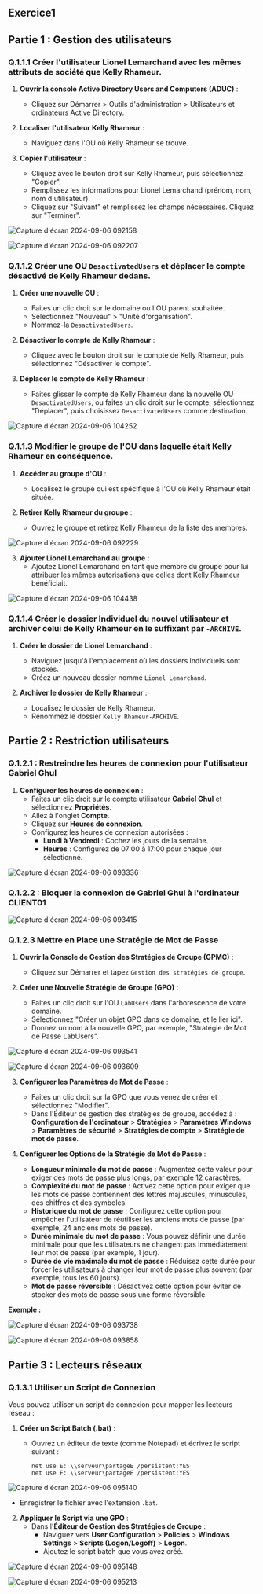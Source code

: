 ## Exercice1

## Partie 1 : Gestion des utilisateurs

### Q.1.1.1 Créer l'utilisateur Lionel Lemarchand avec les mêmes attributs de société que Kelly Rhameur.

1. **Ouvrir la console Active Directory Users and Computers (ADUC)** :
   - Cliquez sur Démarrer > Outils d'administration > Utilisateurs et ordinateurs Active Directory.
   
2. **Localiser l'utilisateur Kelly Rhameur** :
   - Naviguez dans l'OU où Kelly Rhameur se trouve.

3. **Copier l'utilisateur** :
   - Cliquez avec le bouton droit sur Kelly Rhameur, puis sélectionnez "Copier".
   - Remplissez les informations pour Lionel Lemarchand (prénom, nom, nom d'utilisateur).
   - Cliquez sur "Suivant" et remplissez les champs nécessaires. Cliquez sur "Terminer".

![Capture d'écran 2024-09-06 092158](https://github.com/user-attachments/assets/4103a435-23b5-4f76-8209-e856147ad6d5)

![Capture d'écran 2024-09-06 092207](https://github.com/user-attachments/assets/57815713-630d-4640-884a-63f2bb6119a1)

### Q.1.1.2 Créer une OU `DesactivatedUsers` et déplacer le compte désactivé de Kelly Rhameur dedans.

1. **Créer une nouvelle OU** :
   - Faites un clic droit sur le domaine ou l'OU parent souhaitée.
   - Sélectionnez "Nouveau" > "Unité d'organisation".
   - Nommez-la `DesactivatedUsers`.

2. **Désactiver le compte de Kelly Rhameur** :
   - Cliquez avec le bouton droit sur le compte de Kelly Rhameur, puis sélectionnez "Désactiver le compte".

3. **Déplacer le compte de Kelly Rhameur** :
   - Faites glisser le compte de Kelly Rhameur dans la nouvelle OU `DesactivatedUsers`, ou faites un clic droit sur le compte, sélectionnez "Déplacer", puis choisissez `DesactivatedUsers` comme destination.

![Capture d'écran 2024-09-06 104252](https://github.com/user-attachments/assets/0bc6f572-61d7-4da0-9146-50aa1016986e)

### Q.1.1.3 Modifier le groupe de l'OU dans laquelle était Kelly Rhameur en conséquence.

1. **Accéder au groupe d'OU** :
   - Localisez le groupe qui est spécifique à l'OU où Kelly Rhameur était située.

2. **Retirer Kelly Rhameur du groupe** :
   - Ouvrez le groupe et retirez Kelly Rhameur de la liste des membres.

![Capture d'écran 2024-09-06 092229](https://github.com/user-attachments/assets/09876edc-4361-4baf-be8f-7ddcd34d63ab)

3. **Ajouter Lionel Lemarchand au groupe** :
   - Ajoutez Lionel Lemarchand en tant que membre du groupe pour lui attribuer les mêmes autorisations que celles dont Kelly Rhameur bénéficiait.

![Capture d'écran 2024-09-06 104438](https://github.com/user-attachments/assets/3dc55861-bb35-4185-9f89-cf80a925139c)

### Q.1.1.4 Créer le dossier Individuel du nouvel utilisateur et archiver celui de Kelly Rhameur en le suffixant par `-ARCHIVE`.

1. **Créer le dossier de Lionel Lemarchand** :
   - Naviguez jusqu'à l'emplacement où les dossiers individuels sont stockés.
   - Créez un nouveau dossier nommé `Lionel Lemarchand`.

2. **Archiver le dossier de Kelly Rhameur** :
   - Localisez le dossier de Kelly Rhameur.
   - Renommez le dossier `Kelly Rhameur-ARCHIVE`.

## Partie 2 : Restriction utilisateurs

### Q.1.2.1 : Restreindre les heures de connexion pour l'utilisateur Gabriel Ghul


1. **Configurer les heures de connexion** :
   - Faites un clic droit sur le compte utilisateur **Gabriel Ghul** et sélectionnez **Propriétés**.
   - Allez à l'onglet **Compte**.
   - Cliquez sur **Heures de connexion**.
   - Configurez les heures de connexion autorisées :
     - **Lundi à Vendredi** : Cochez les jours de la semaine.
     - **Heures** : Configurez de 07:00 à 17:00 pour chaque jour sélectionné.

![Capture d'écran 2024-09-06 093336](https://github.com/user-attachments/assets/7e44d19f-177a-4d20-a1bb-0ba0b409b2e2)

### Q.1.2.2 : Bloquer la connexion de Gabriel Ghul à l'ordinateur CLIENT01

![Capture d'écran 2024-09-06 093415](https://github.com/user-attachments/assets/e1a3b93b-08ab-48d9-a53b-0104b23e6004)


###  Q.1.2.3  Mettre en Place une Stratégie de Mot de Passe

1. **Ouvrir la Console de Gestion des Stratégies de Groupe (GPMC)** :
   - Cliquez sur Démarrer et tapez `Gestion des stratégies de groupe`.

2. **Créer une Nouvelle Stratégie de Groupe (GPO)** :
   - Faites un clic droit sur l'OU `LabUsers` dans l'arborescence de votre domaine.
   - Sélectionnez "Créer un objet GPO dans ce domaine, et le lier ici".
   - Donnez un nom à la nouvelle GPO, par exemple, "Stratégie de Mot de Passe LabUsers".

![Capture d'écran 2024-09-06 093541](https://github.com/user-attachments/assets/439e7c86-7ba2-47fa-8e01-fe0b4662510d)

![Capture d'écran 2024-09-06 093609](https://github.com/user-attachments/assets/e8bc417a-48ce-4154-af8c-b6eea1edeca3)

3. **Configurer les Paramètres de Mot de Passe** :
   - Faites un clic droit sur la GPO que vous venez de créer et sélectionnez "Modifier".
   - Dans l'Éditeur de gestion des stratégies de groupe, accédez à :  
     **Configuration de l'ordinateur** > **Stratégies** > **Paramètres Windows** > **Paramètres de sécurité** > **Stratégies de compte** > **Stratégie de mot de passe**.

4. **Configurer les Options de la Stratégie de Mot de Passe** :
   - **Longueur minimale du mot de passe** : Augmentez cette valeur pour exiger des mots de passe plus longs, par exemple 12 caractères.
   - **Complexité du mot de passe** : Activez cette option pour exiger que les mots de passe contiennent des lettres majuscules, minuscules, des chiffres et des symboles.
   - **Historique du mot de passe** : Configurez cette option pour empêcher l'utilisateur de réutiliser les anciens mots de passe (par exemple, 24 anciens mots de passe).
   - **Durée minimale du mot de passe** : Vous pouvez définir une durée minimale pour que les utilisateurs ne changent pas immédiatement leur mot de passe (par exemple, 1 jour).
   - **Durée de vie maximale du mot de passe** : Réduisez cette durée pour forcer les utilisateurs à changer leur mot de passe plus souvent (par exemple, tous les 60 jours).
   - **Mot de passe réversible** : Désactivez cette option pour éviter de stocker des mots de passe sous une forme réversible.

**Exemple :**

![Capture d'écran 2024-09-06 093738](https://github.com/user-attachments/assets/7d4b3731-b2e6-4436-a9f3-1c558ae7e088)

![Capture d'écran 2024-09-06 093858](https://github.com/user-attachments/assets/90829734-5292-4e30-b89a-dd97b3a399bd)

## Partie 3 : Lecteurs réseaux

###  Q.1.3.1  Utiliser un Script de Connexion

Vous pouvez utiliser un script de connexion pour mapper les lecteurs réseau :

1. **Créer un Script Batch (.bat)** :
   - Ouvrez un éditeur de texte (comme Notepad) et écrivez le script suivant :

     ```
     net use E: \\serveur\partageE /persistent:YES
     net use F: \\serveur\partageF /persistent:YES
     ```

![Capture d'écran 2024-09-06 095140](https://github.com/user-attachments/assets/d493f818-e6db-44a7-8e3b-c323e808db06)

- Enregistrer le fichier avec l'extension `.bat`.

2. **Appliquer le Script via une GPO** :
   - Dans l'**Éditeur de Gestion des Stratégies de Groupe** :
     - Naviguez vers **User Configuration** > **Policies** > **Windows Settings** > **Scripts (Logon/Logoff)** > **Logon**.
     - Ajoutez le script batch que vous avez créé.

![Capture d'écran 2024-09-06 095148](https://github.com/user-attachments/assets/d3fb8a5f-c228-412e-b49e-a82f7b4087be)

![Capture d'écran 2024-09-06 095213](https://github.com/user-attachments/assets/75ebae34-ea52-4c1f-8b9b-9df7d9fac2cd)


